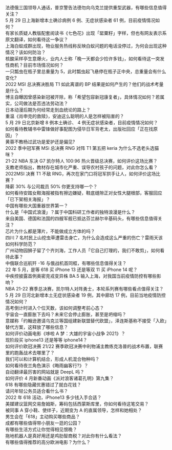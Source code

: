 法德俄三国领导人通话，普京警告法德勿向乌克兰提供重型武器，有哪些信息值得关注？  
5 月 29 日上海新增本土确诊病例 6 例、无症状感染者 61 例，目前疫情情况如何？  
有家长质疑人教版配套阅读书《七色花》出现「罂粟籽」字样，但也有网友表示系原文翻译，如何看待这一争议？  
上海白蚁成群出现，物业服务热线称反映白蚁问题的电话没停过，为何会出现这种情况？该如何防治？  
核酸采样亭生意爆火，业内人士称「晚一天都会少捡许多钱」，如何看待这一突发性商机？目前市场情况如何？  
一只瓢虫在瓶子里总重量为 5，此时瓢虫起飞悬停在瓶子正中央，总重量会有什么变化?  
2022 MSI 总决赛决胜局 T1 如此离谱的 BP 结果是如何产生的？他们的战术考量是什么？  
博主自曝因曾感染新冠被开除，称「希望包容新冠康复者」，具体情况如何？若属实，公司做法是否违法劳动法？  
日本动漫后期为何经常走到血统论的路上？  
重温《肖申克的救赎》，安迪这么聪明的人是怎样被陷害的？  
5 月 29 日北京新增 8 例本土确诊、 4 例无症状感染者，目前疫情情况如何？  
如何看待教辅书中雷锋做好事配图为侵华日军背老太，出版社回应「正在找原因」？  
黄蓉不教杨过武功是爱护还是偏见?  
2022 季中冠军赛 MSi 总决赛 RNG 对阵 T1 第五把 keria 为什么不选老头选猫咪？  
21-22 NBA 东决 G7 凯尔特人 100:96 热火晋级总决赛，如何评价这场比赛？  
支教老师指出，教材存在城市化严重、误导农村孩子的问题，对此你怎么看？  
2022MSI 决赛 T1 不敌 RNG，再次在家门口将冠军拱手让人，如何评价这场比赛？  
降薪 30% 与公司裁员 50% 你更支持哪一个？  
如何看待安踏女鞋海报被指有擦边嫌疑，鞋底缝隙正对女性大腿根部，客服回应「已下架相关海报」？  
中国有哪些大国重器世界第一？  
什么是「中国式浪漫」？属于中国科研工作者的独特浪漫是什么？  
来自美国、德国和法国的四艘军舰已抵达芬兰赫尔辛基码头，有哪些信息值得关注？  
芯片为什么都是薄片，不能做成立方体的吗？  
四川 7 名村民上山挖虫草遭雷击身亡，为什么会造成这么严重的伤亡？雷雨天该如何科学防范？  
广州动物园狮子留了个齐刘海，工作人员「它自己打理的，我们不敢剪」，如何看待此事？  
中俄联合巡航歼 -16 与俄战机首同框，有哪些信息值得关注？  
22 年 5 月，是等 618 买 iPhone 13 还是等双 11 买 iPhone 14 呢？  
中疾控披露首例奥密克戎变异株 BA.5 输入上海，对我国当前疫情防控有哪些影响？  
NBA 21-22 赛季总决赛，凯尔特人对阵勇士，本轮系列赛有哪些看点值得关注？  
5 月 29 日河北新增本土无症状感染者 19 例，其中廊坊 17 例，目前当地疫情防控情况如何？  
高考倒计时进入个位天数，该如何调整考前心态？  
宇宙会一直膨胀下去吗？未来它会停止膨胀，甚至是坍缩吗？  
意媒称「约翰逊邀请乌克兰等国组建新联盟替代欧盟」，泽连斯基称不接受「入欧」替代方案，这释放了哪些信息？  
如何评价动画电影《哆啦 A 梦：大雄的宇宙小战争 2021》？  
现阶段买 iphone13 还是等等 iphone14？  
如何评价欧冠决赛 21/22 赛季欧冠决赛中利物浦主教练克洛普的战术布置，联赛里的跑轰战术去哪里了？  
我们可以和计算机结合，形成人机混合物种吗？  
如何看待夜兰角色演示《晦雨幽客行?》？  
自动翻译最厉害的网站就是 DeepL 吗？  
如何评价 4 月新番动画《派对浪客诸葛孔明》第九集？  
618 有哪些隐藏优惠错过了就白花钱？  
请问年轻公务员适合看什么书？  
2022 年 618 活动，iPhone13 多少钱入手合适？  
美媒建议篮网交易詹姆斯，筹码包括西蒙斯库里，你如何看待这笔交易？  
被同事 A 穿小鞋、使绊子，近期变为 A 的直属领导，怎样和她相处？  
男生会在「618」主动购买哪些商品？  
成都有哪些值得带小朋友一逛的公园？  
有哪些生活方式让你觉得相见恨晚？  
拖地机器人是真好用还是鸡肋智商税？对此你有什么看法？  
有哪些值得推荐的高分欧洲电影？为什么？  
